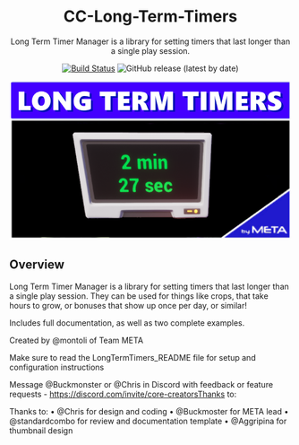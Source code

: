 <div align="center">

# CC-Long-Term-Timers

Long Term Timer Manager is a library for setting timers that last longer than a single play session.

[![Build Status](https://github.com/Core-Team-META/CC-Long-Term-Timers/workflows/CI/badge.svg)](https://github.com/Core-Team-META/CC-Long-Term-Timers/actions/workflows/ci.yml?query=workflow%3ACI%29)
![GitHub release (latest by date)](https://img.shields.io/github/v/release/Core-Team-META/CC-Long-Term-Timers?style=plastic)

![TitleCard](/Screenshots/TitleCard.png)

</div>

## Overview

Long Term Timer Manager is a library for setting timers that last longer than a single play session. They can be used for things like crops, that take hours to grow, or bonuses that show up once per day, or similar!

Includes full documentation, as well as two complete examples.

Created by @montoli of Team META

Make sure to read the LongTermTimers_README file for setup and configuration instructions

Message @Buckmonster or @Chris in Discord with feedback or feature requests - https://discord.com/invite/core-creatorsThanks to:

Thanks to:
• @Chris for design and coding
• @Buckmoster for META lead
• @standardcombo for review and documentation template
• @Aggripina for thumbnail design
